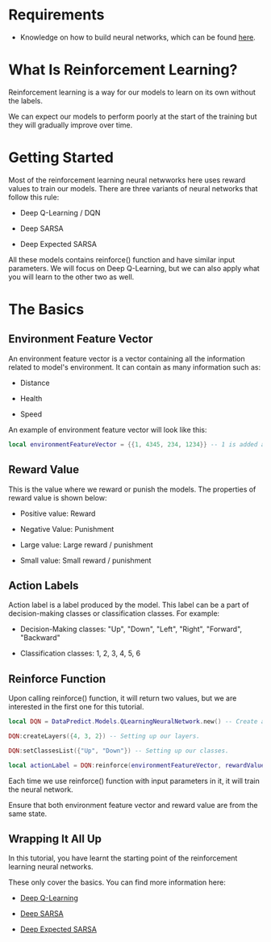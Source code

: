 # Requirements

* Knowledge on how to build neural networks, which can be found [here](UsingNeuralNetworks.md).

# What Is Reinforcement Learning?

Reinforcement learning is a way for our models to learn on its own without the labels.

We can expect our models to perform poorly at the start of the training but they will gradually improve over time.

# Getting Started

Most of the reinforcement learning neural netwworks here uses reward values to train our models. There are three variants of neural networks that follow this rule:

* Deep Q-Learning / DQN

* Deep SARSA

* Deep Expected SARSA

All these models contains reinforce() function and have similar input parameters. We will focus on Deep Q-Learning, but we can also apply what you will learn to the other two as well.

# The Basics

## Environment Feature Vector

An environment feature vector is a vector containing all the information related to model's environment. It can contain as many information such as:

* Distance

* Health

* Speed

An example of environment feature vector will look like this:

```lua
local environmentFeatureVector = {{1, 4345, 234, 1234}} -- 1 is added at first column for bias, but it is optional.
```

## Reward Value

This is the value where we reward or punish the models. The properties of reward value is shown below:

* Positive value: Reward

* Negative Value: Punishment

* Large value: Large reward / punishment

* Small value: Small reward / punishment

## Action Labels

Action label is a label produced by the model. This label can be a part of decision-making classes or classification classes. For example:

* Decision-Making classes: "Up", "Down", "Left", "Right", "Forward", "Backward"

* Classification classes: 1, 2, 3, 4, 5, 6

## Reinforce Function

Upon calling reinforce() function, it will return two values, but we are interested in the first one for this tutorial.

```lua
local DQN = DataPredict.Models.QLearningNeuralNetwork.new() -- Create a new model object.

DQN:createLayers({4, 3, 2}) -- Setting up our layers.

DQN:setClassesList({"Up", "Down"}) -- Setting up our classes.

local actionLabel = DQN:reinforce(environmentFeatureVector, rewardValue) -- Run the reinforce() function.
```

Each time we use reinforce() function with input parameters in it, it will train the neural network.

Ensure that both environment feature vector and reward value are from the same state.

## Wrapping It All Up

In this tutorial, you have learnt the starting point of the reinforcement learning neural networks. 

These only cover the basics. You can find more information here:

* [Deep Q-Learning](../API/Models/QLearningNeuralNetwork.md)

* [Deep SARSA](../API/Models/StateActionRewardStateActionNeuralNetwork.md)

* [Deep Expected SARSA](../API/Models/ExpectedStateActionRewardStateActionNeuralNetwork.md) 

